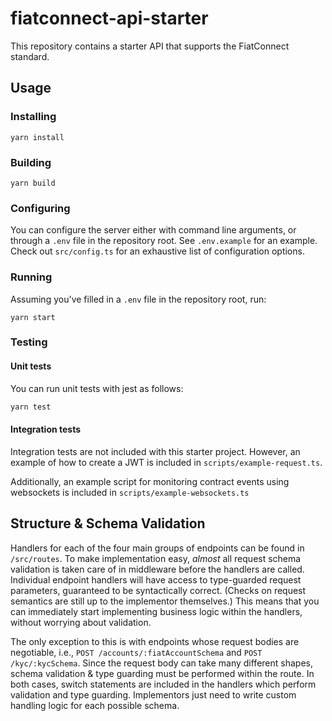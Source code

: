 # fiatconnect-api-starter

This repository contains a starter API that supports the FiatConnect standard.

## Usage

### Installing

```
yarn install
```

### Building

```
yarn build
```

### Configuring

You can configure the server either with command line arguments, or through a `.env` file in the repository root. See `.env.example` for an example.
Check out `src/config.ts` for an exhaustive list of configuration options.

### Running

Assuming you've filled in a `.env` file in the repository root, run:

```
yarn start
```

### Testing
#### Unit tests
You can run unit tests with jest as follows:
```bash
yarn test
```
#### Integration tests
Integration tests are not included with this starter project. However, an example of how to create a JWT is included
in `scripts/example-request.ts`.

Additionally, an example script for monitoring contract events using websockets is included in `scripts/example-websockets.ts`

## Structure & Schema Validation

Handlers for each of the four main groups of endpoints can be found in `/src/routes`. To make implementation easy, *almost* all request schema
validation is taken care of in middleware before the handlers are called. Individual endpoint handlers will have access to type-guarded request
parameters, guaranteed to be syntactically correct. (Checks on request semantics are still up to the implementor themselves.) This means that you
can immediately start implementing business logic within the handlers, without worrying about validation.

The only exception to this is with endpoints whose request bodies are negotiable, i.e., `POST /accounts/:fiatAccountSchema` and `POST /kyc/:kycSchema`.
Since the request body can take many different shapes, schema validation & type guarding must be performed within the route. In both cases, switch
statements are included in the handlers which perform validation and type guarding. Implementors just need to write custom handling logic for each
possible schema.
